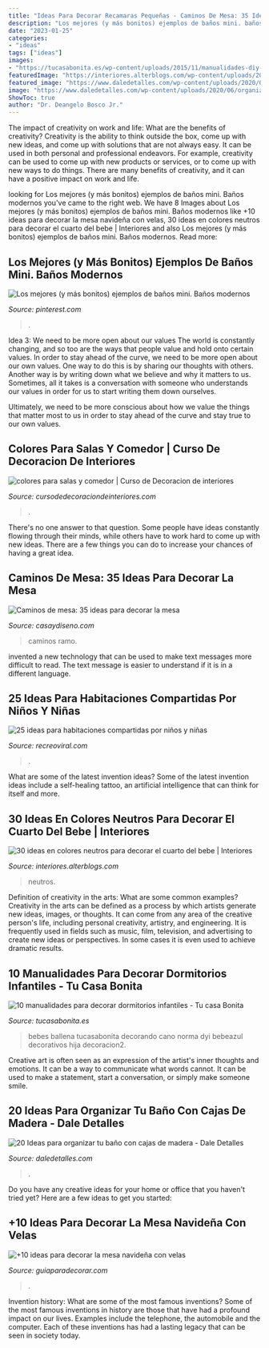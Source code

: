 ```yaml
---
title: "Ideas Para Decorar Recamaras Pequeñas - Caminos De Mesa: 35 Ideas Para Decorar La Mesa"
description: "Los mejores (y más bonitos) ejemplos de baños mini. baños modernos"
date: "2023-01-25"
categories:
- "ideas"
tags: ["ideas"]
images:
- "https://tucasabonita.es/wp-content/uploads/2015/11/manualidades-diy-decorar-dormitorio-infantil-3.jpg"
featuredImage: "https://interiores.alterblogs.com/wp-content/uploads/2016/04/30-ideas-para-el-cuarto-del-bebe-26.jpg"
featured_image: "https://www.daledetalles.com/wp-content/uploads/2020/06/organiza-tu-baño-con-cajas-y-repisas-de-madera20.jpg"
image: "https://www.daledetalles.com/wp-content/uploads/2020/06/organiza-tu-baño-con-cajas-y-repisas-de-madera20.jpg"
ShowToc: true
author: "Dr. Deangelo Bosco Jr."
---
```



The impact of creativity on work and life: What are the benefits of creativity?
Creativity is the ability to think outside the box, come up with new ideas, and come up with solutions that are not always easy. It can be used in both personal and professional endeavors. For example, creativity can be used to come up with new products or services, or to come up with new ways to do things. There are many benefits of creativity, and it can have a positive impact on work and life.

	

		
looking for Los mejores (y más bonitos) ejemplos de baños mini. Baños modernos you've came to the right web. We have 8 Images about Los mejores (y más bonitos) ejemplos de baños mini. Baños modernos like +10 ideas para decorar la mesa navideña con velas, 30 ideas en colores neutros para decorar el cuarto del bebe | Interiores and also Los mejores (y más bonitos) ejemplos de baños mini. Baños modernos. Read more:
		
    
## Los Mejores (y Más Bonitos) Ejemplos De Baños Mini. Baños Modernos

<img loading=lazy src="https://i.pinimg.com/736x/2f/1b/ac/2f1bac31cea557af1b278a739ac5703c.jpg" onerror="this.onerror=null;this.src='https://tse4.mm.bing.net/th?id=OIP.ZWBcKPJVtgvmpeV9BzgJwgHaKe&amp;pid=15.1';" alt="Los mejores (y más bonitos) ejemplos de baños mini. Baños modernos">

_Source: pinterest.com_

>. 

	

Idea 3: We need to be more open about our values
The world is constantly changing, and so too are the ways that people value and hold onto certain values. In order to stay ahead of the curve, we need to be more open about our own values.
One way to do this is by sharing our thoughts with others. Another way is by writing down what we believe and why it matters to us. Sometimes, all it takes is a conversation with someone who understands our values in order for us to start writing them down ourselves.

Ultimately, we need to be more conscious about how we value the things that matter most to us in order to stay ahead of the curve and stay true to our own values.

    
## Colores Para Salas Y Comedor | Curso De Decoracion De Interiores

<img loading=lazy src="https://cursodedecoraciondeinteriores.com/wp-content/uploads/2018/09/colores-para-salas-y-comedor-4.jpg" onerror="this.onerror=null;this.src='https://tse4.mm.bing.net/th?id=OIP.t-MSI0WZIVHOYOuveOMohQHaJ4&amp;pid=15.1';" alt="colores para salas y comedor | Curso de Decoracion de interiores">

_Source: cursodedecoraciondeinteriores.com_

>. 

	

There's no one answer to that question. Some people have ideas constantly flowing through their minds, while others have to work hard to come up with new ideas. There are a few things you can do to increase your chances of having a great idea.

    
## Caminos De Mesa: 35 Ideas Para Decorar La Mesa

<img loading=lazy src="https://casaydiseno.com/wp-content/uploads/2015/10/caminos-de-mesa-ramo-flores.jpg" onerror="this.onerror=null;this.src='https://tse2.mm.bing.net/th?id=OIP.vDAOkRgoSsjbMhrqI4WViwHaLH&amp;pid=15.1';" alt="Caminos de mesa: 35 ideas para decorar la mesa">

_Source: casaydiseno.com_

>caminos ramo. 

	

invented a new technology that can be used to make text messages more difficult to read. The text message is easier to understand if it is in a different language.

    
## 25 Ideas Para Habitaciones Compartidas Por Niños Y Niñas

<img loading=lazy src="http://www.recreoviral.com/wp-content/uploads/2015/10/Creativas-habitaciones-compartidas-por-niños-y-niñas-19.jpg" onerror="this.onerror=null;this.src='https://tse1.mm.bing.net/th?id=OIP.h5vB29-7BgDzGNy4uyeZLQHaEa&amp;pid=15.1';" alt="25 ideas para habitaciones compartidas por niños y niñas">

_Source: recreoviral.com_

>. 

	

What are some of the latest invention ideas?
Some of the latest invention ideas include a self-healing tattoo, an artificial intelligence that can think for itself and more.

    
## 30 Ideas En Colores Neutros Para Decorar El Cuarto Del Bebe | Interiores

<img loading=lazy src="https://interiores.alterblogs.com/wp-content/uploads/2016/04/30-ideas-para-el-cuarto-del-bebe-26.jpg" onerror="this.onerror=null;this.src='https://tse1.mm.bing.net/th?id=OIP.GNlUqMlH_6fA2QmpAO6FwgHaJI&amp;pid=15.1';" alt="30 ideas en colores neutros para decorar el cuarto del bebe | Interiores">

_Source: interiores.alterblogs.com_

>neutros. 

	

Definition of creativity in the arts: What are some common examples?
Creativity in the arts can be defined as a process by which artists generate new ideas, images, or thoughts. It can come from any area of the creative person's life, including personal creativity, artistry, and engineering. It is frequently used in fields such as music, film, television, and advertising to create new ideas or perspectives. In some cases it is even used to achieve dramatic results.

    
## 10 Manualidades Para Decorar Dormitorios Infantiles - Tu Casa Bonita

<img loading=lazy src="https://tucasabonita.es/wp-content/uploads/2015/11/manualidades-diy-decorar-dormitorio-infantil-3.jpg" onerror="this.onerror=null;this.src='https://tse1.mm.bing.net/th?id=OIP.Tr3fggQGdAfr3Ce1IG-ICAHaLf&amp;pid=15.1';" alt="10 manualidades para decorar dormitorios infantiles - Tu casa Bonita">

_Source: tucasabonita.es_

>bebes ballena tucasabonita decorando cano norma dyi bebeazul decorativos hija decoracion2. 

	

Creative art is often seen as an expression of the artist's inner thoughts and emotions. It can be a way to communicate what words cannot. It can be used to make a statement, start a conversation, or simply make someone smile.

    
## 20 Ideas Para Organizar Tu Baño Con Cajas De Madera - Dale Detalles

<img loading=lazy src="https://www.daledetalles.com/wp-content/uploads/2020/06/organiza-tu-baño-con-cajas-y-repisas-de-madera20.jpg" onerror="this.onerror=null;this.src='https://tse3.mm.bing.net/th?id=OIP.LT-XIDdgdwUucW_gyEy_pwHaNK&amp;pid=15.1';" alt="20 Ideas para organizar tu baño con cajas de madera - Dale Detalles">

_Source: daledetalles.com_

>. 

	

Do you have any creative ideas for your home or office that you haven't tried yet? Here are a few ideas to get you started: 

    
## +10 Ideas Para Decorar La Mesa Navideña Con Velas

<img loading=lazy src="https://www.guiaparadecorar.com/wp-content/uploads/2019/12/Ideas-para-decorar-la-mesa-navidena-7.jpg" onerror="this.onerror=null;this.src='https://tse4.mm.bing.net/th?id=OIP.tNCNyKURr3SjXBC2ienPmQHaLH&amp;pid=15.1';" alt="+10 ideas para decorar la mesa navideña con velas">

_Source: guiaparadecorar.com_

>. 

	

Invention history: What are some of the most famous inventions?
Some of the most famous inventions in history are those that have had a profound impact on our lives. Examples include the telephone, the automobile and the computer. Each of these inventions has had a lasting legacy that can be seen in society today.

